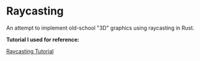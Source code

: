 # Raycasting

An attempt to implement old-school "3D" graphics using raycasting in Rust.

**Tutorial I used for reference:**

[Raycasting Tutorial](https://lodev.org/cgtutor/raycasting.html)
